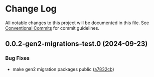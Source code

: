 # Change Log

All notable changes to this project will be documented in this file.
See [Conventional Commits](https://conventionalcommits.org) for commit guidelines.

## 0.0.2-gen2-migrations-test.0 (2024-09-23)


### Bug Fixes

* make gen2 migration packages public ([a7832cb](https://github.com/aws-amplify/amplify-cli/commit/a7832cb622cabf3eec3f770393477256117ea47d))
